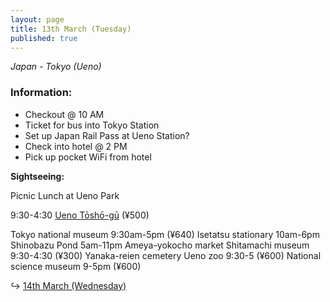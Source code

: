 ```yaml
---
layout: page
title: 13th March (Tuesday)
published: true
---
```

_Japan - Tokyo (Ueno)_

### **Information:**

- Checkout @ 10 AM
- Ticket for bus into Tokyo Station
- Set up Japan Rail Pass at Ueno Station?
- Check into hotel @ 2 PM
- Pick up pocket WiFi from hotel

**Sightseeing:**

Picnic Lunch at Ueno Park

9:30-4:30 [Ueno Tōshō-gū](/locations/uenoshrine) (¥500)


Tokyo national museum
9:30am-5pm
(¥640)
Isetatsu stationary
10am-6pm
Shinobazu Pond
5am-11pm
Ameya-yokocho market
Shitamachi museum
9:30-4:30 
(¥300)
Yanaka-reien cemetery
Ueno zoo
9:30-5
(¥600)
National science museum
9-5pm
(¥600)

↪ [14th March (Wednesday)](/days/14mar)
